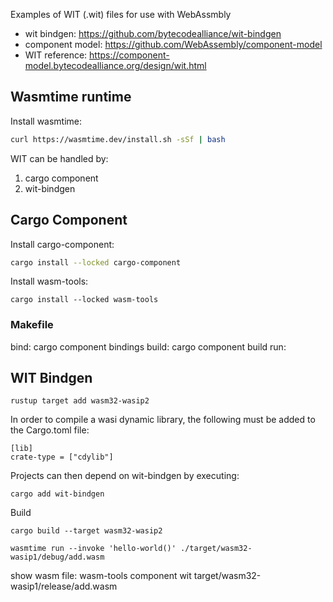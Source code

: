 
Examples of WIT (.wit) files for use with WebAssmbly

- wit bindgen: https://github.com/bytecodealliance/wit-bindgen
- component model: https://github.com/WebAssembly/component-model
- WIT reference: https://component-model.bytecodealliance.org/design/wit.html

## Wasmtime runtime

Install wasmtime:

```bash
curl https://wasmtime.dev/install.sh -sSf | bash
```

WIT can be handled by:
1. cargo component
2. wit-bindgen

## Cargo Component

Install cargo-component:

```bash
cargo install --locked cargo-component
```

Install wasm-tools:

```
cargo install --locked wasm-tools
```

### Makefile

bind:
    cargo component bindings
build:
    cargo component build
run:

## WIT Bindgen

```
rustup target add wasm32-wasip2
```

In order to compile a wasi dynamic library, the following must be added to the Cargo.toml file:

```
[lib]
crate-type = ["cdylib"]
```

Projects can then depend on wit-bindgen by executing:

```
cargo add wit-bindgen
```
Build
```
cargo build --target wasm32-wasip2
```






    wasmtime run --invoke 'hello-world()' ./target/wasm32-wasip1/debug/add.wasm
show wasm file:
  wasm-tools component wit target/wasm32-wasip1/release/add.wasm
